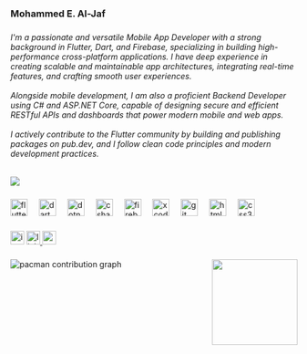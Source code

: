 <h3 align="left">Mohammed E. Al-Jaf</h3>

###

<h6 align="left">I'm a passionate and versatile Mobile App Developer with a strong background in Flutter, Dart, and Firebase, specializing in building high-performance cross-platform applications. I have deep experience in creating scalable and maintainable app architectures, integrating real-time features, and crafting smooth user experiences.<br><br>Alongside mobile development, I am also a proficient Backend Developer using C# and ASP.NET Core, capable of designing secure and efficient RESTful APIs and dashboards that power modern mobile and web apps.<br><br>I actively contribute to the Flutter community by building and publishing packages on pub.dev, and I follow clean code principles and modern development practices.</h6>

###

<div align="left">
  <img src="https://visitor-badge.laobi.icu/badge?page_id=mohammedjaf96.mohammedjaf96&right_color=orange"  />
</div>

###

<div align="left">
  <img src="https://cdn.jsdelivr.net/gh/devicons/devicon/icons/flutter/flutter-original.svg" height="30" alt="flutter logo"  />
  <img width="12" />
  <img src="https://cdn.jsdelivr.net/gh/devicons/devicon/icons/dart/dart-original.svg" height="30" alt="dart logo"  />
  <img width="12" />
  <img src="https://cdn.jsdelivr.net/gh/devicons/devicon/icons/dotnetcore/dotnetcore-original.svg" height="30" alt="dotnetcore logo"  />
  <img width="12" />
  <img src="https://cdn.jsdelivr.net/gh/devicons/devicon/icons/csharp/csharp-original.svg" height="30" alt="csharp logo"  />
  <img width="12" />
  <img src="https://cdn.jsdelivr.net/gh/devicons/devicon/icons/firebase/firebase-plain.svg" height="30" alt="firebase logo"  />
  <img width="12" />
  <img src="https://cdn.jsdelivr.net/gh/devicons/devicon/icons/xcode/xcode-original.svg" height="30" alt="xcode logo"  />
  <img width="12" />
  <img src="https://cdn.jsdelivr.net/gh/devicons/devicon/icons/git/git-original.svg" height="30" alt="git logo"  />
  <img width="12" />
  <img src="https://cdn.jsdelivr.net/gh/devicons/devicon/icons/html5/html5-original.svg" height="30" alt="html5 logo"  />
  <img width="12" />
  <img src="https://cdn.jsdelivr.net/gh/devicons/devicon/icons/css3/css3-original.svg" height="30" alt="css3 logo"  />
</div>

###

<div align="left">
  <img src="https://img.shields.io/static/v1?message=Instagram&logo=instagram&label=M9_6m&color=E4405F&logoColor=white&labelColor=&style=for-the-badge" height="24" alt="instagram logo"  />
  <a href="https://www.linkedin.com/in/mohammed-al-jaf-36286a237?utm_source=share&utm_campaign=share_via&utm_content=profile&utm_medium=ios_app" target="_blank">
    <img src="https://img.shields.io/static/v1?message=LinkedIn&logo=linkedin&label=&color=0077B5&logoColor=white&labelColor=&style=for-the-badge" height="24" alt="linkedin logo"  />
  </a>
  <a href="mohammedjjaff@gmail.com" target="_blank">
    <img src="https://img.shields.io/static/v1?message=Gmail&logo=gmail&label=&color=D14836&logoColor=white&labelColor=&style=for-the-badge" height="24" alt="gmail logo"  />
  </a>
</div>

###

<img align="right" height="150" src="https://media1.giphy.com/media/v1.Y2lkPTc5MGI3NjExcGl6emp0cmlyam1tMzgzaXV0b3phZjl3MmwyNW9tY2xyb3c5Z3JhcSZlcD12MV9pbnRlcm5hbF9naWZfYnlfaWQmY3Q9Zw/ZVik7pBtu9dNS/giphy.gif"  />

###

<picture>
  <source media="(prefers-color-scheme: dark)" srcset="https://raw.githubusercontent.com/mohammedjaf96/mohammedjaf96/output/pacman-contribution-graph-dark.svg">
  <source media="(prefers-color-scheme: light)" srcset="https://raw.githubusercontent.com/mohammedjaf96/mohammedjaf96/output/pacman-contribution-graph.svg">
  <img alt="pacman contribution graph" src="https://raw.githubusercontent.com/mohammedjaf96/mohammedjaf96/output/pacman-contribution-graph.svg">
</picture>

###
